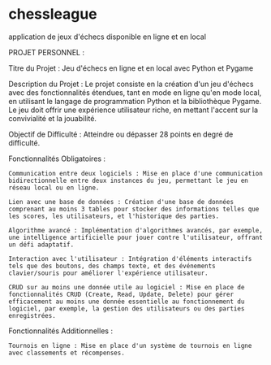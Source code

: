# chessleague
application de jeux d'échecs disponible en ligne et en local 

PROJET PERSONNEL :

Titre du Projet : Jeu d'échecs en ligne et en local avec Python et Pygame

Description du Projet :
Le projet consiste en la création d'un jeu d'échecs avec des fonctionnalités étendues, tant en mode en ligne qu'en mode local, en utilisant le langage de programmation Python et la bibliothèque Pygame. Le jeu doit offrir une expérience utilisateur riche, en mettant l'accent sur la convivialité et la jouabilité.

Objectif de Difficulté : Atteindre ou dépasser 28 points en degré de difficulté.

Fonctionnalités Obligatoires  :

    Communication entre deux logiciels : Mise en place d'une communication bidirectionnelle entre deux instances du jeu, permettant le jeu en réseau local ou en ligne. 

    Lien avec une base de données : Création d'une base de données comprenant au moins 3 tables pour stocker des informations telles que les scores, les utilisateurs, et l'historique des parties. 

    Algorithme avancé : Implémentation d'algorithmes avancés, par exemple, une intelligence artificielle pour jouer contre l'utilisateur, offrant un défi adaptatif. 

    Interaction avec l'utilisateur : Intégration d'éléments interactifs tels que des boutons, des champs texte, et des événements clavier/souris pour améliorer l'expérience utilisateur. 

    CRUD sur au moins une donnée utile au logiciel : Mise en place de fonctionnalités CRUD (Create, Read, Update, Delete) pour gérer efficacement au moins une donnée essentielle au fonctionnement du logiciel, par exemple, la gestion des utilisateurs ou des parties enregistrées. 

Fonctionnalités Additionnelles  :

    Tournois en ligne : Mise en place d'un système de tournois en ligne avec classements et récompenses. 

